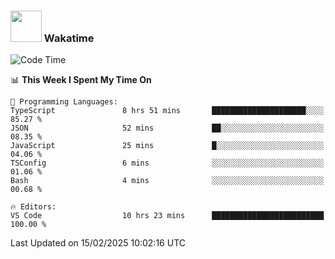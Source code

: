 ### <img src="https://media.giphy.com/media/VgCDAzcKvsR6OM0uWg/giphy.gif" width="50"> Wakatime

  <!--START_SECTION:waka-->
![Code Time](http://img.shields.io/badge/Code%20Time-1%2C486%20hrs%2058%20mins-blue)

📊 **This Week I Spent My Time On** 

```text
💬 Programming Languages: 
TypeScript               8 hrs 51 mins       █████████████████████░░░░   85.27 % 
JSON                     52 mins             ██░░░░░░░░░░░░░░░░░░░░░░░   08.35 % 
JavaScript               25 mins             █░░░░░░░░░░░░░░░░░░░░░░░░   04.06 % 
TSConfig                 6 mins              ░░░░░░░░░░░░░░░░░░░░░░░░░   01.06 % 
Bash                     4 mins              ░░░░░░░░░░░░░░░░░░░░░░░░░   00.68 % 

🔥 Editors: 
VS Code                  10 hrs 23 mins      █████████████████████████   100.00 % 
```


 Last Updated on 15/02/2025 10:02:16 UTC
<!--END_SECTION:waka-->
